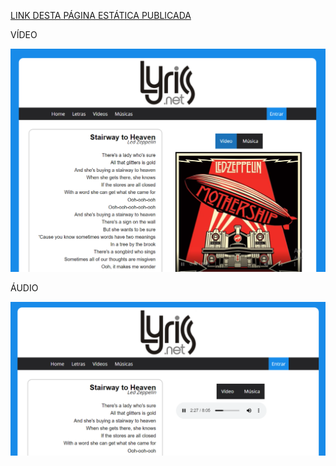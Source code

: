 <a href="https://marlissonls.github.io/Front-end/HTML/Aula%207/index.html">LINK DESTA PÁGINA ESTÁTICA PUBLICADA</a>
<br>
<p>VÍDEO</p>
<img src="media/video.png" />
<br>
<p>ÁUDIO</p>
<img src="media/audio.png" />
